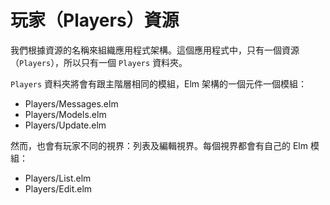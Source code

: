# 玩家（Players）資源

我們根據資源的名稱來組織應用程式架構。這個應用程式中，只有一個資源（`Players`），所以只有一個 `Players` 資料夾。

`Players` 資料夾將會有跟主階層相同的模組，Elm 架構的一個元件一個模組：

- Players/Messages.elm
- Players/Models.elm
- Players/Update.elm

然而，也會有玩家不同的視界：列表及編輯視界。每個視界都會有自己的 Elm 模組：

- Players/List.elm
- Players/Edit.elm
